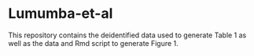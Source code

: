 # Lumumba-et-al

This repository contains the deidentified data used to generate Table 1 as well as the data and Rmd script to generate Figure 1. 
